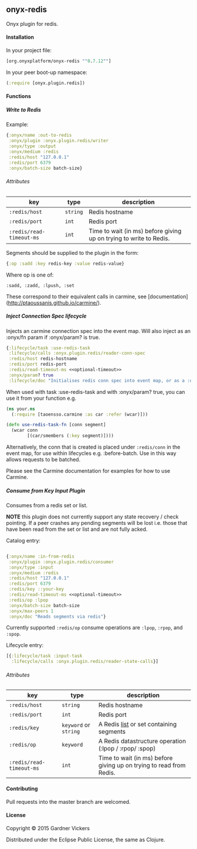 ## onyx-redis

Onyx plugin for redis.

#### Installation

In your project file:

```clojure
[org.onyxplatform/onyx-redis ""0.7.12""]
```

In your peer boot-up namespace:

```clojure
(:require [onyx.plugin.redis])
```

#### Functions

##### Write to Redis

Example:

```clojure
{:onyx/name :out-to-redis
 :onyx/plugin :onyx.plugin.redis/writer
 :onyx/type :output
 :onyx/medium :redis
 :redis/host "127.0.0.1"
 :redis/port 6379
 :onyx/batch-size batch-size}
```

###### Attributes

|key                           | type                 | description
|------------------------------|----------------------|------------
|`:redis/host`                 | `string`             | Redis hostname
|`:redis/port`                 | `int`                | Redis port
|`:redis/read-timeout-ms`      | `int`                | Time to wait (in ms) before giving up on trying to write to Redis.

Segments should be supplied to the plugin in the form:
```clojure
{:op :sadd :key redis-key :value redis-value}
```

Where op is one of:
```
:sadd, :zadd, :lpush, :set
```
These correspond to their equivalent calls in carmine, see [documentation] (http://ptaoussanis.github.io/carmine/).

##### Inject Connection Spec lifecycle

Injects an carmine connection spec into the event map. Will also inject as an :onyx/fn param if :onyx/param? is true.

```clojure
{:lifecycle/task :use-redis-task
 :lifecycle/calls :onyx.plugin.redis/reader-conn-spec
 :redis/host redis-hostname
 :redis/port redis-port
 :redis/read-timeout-ms <<optional-timeout>>
 :onyx/param? true
 :lifecycle/doc "Initialises redis conn spec into event map, or as a :onyx.core/param"}
```

When used with task :use-redis-task and with :onyx/param? true, you can use it from your function e.g.

```clojure
(ns your.ns
  (:require [taoensso.carmine :as car :refer (wcar)]))

(defn use-redis-task-fn [conn segment]
  (wcar conn
        [(car/smembers (:key segment)])))
```

Alternatively, the conn that is created is placed under `:redis/conn` in the
event map, for use within lifecycles e.g. :before-batch. Use in this way allows
requests to be batched.

Please see the Carmine documentation for examples for how to use Carmine.

##### Consume from Key Input Plugin

Consumes from a redis set or list. 

**NOTE** this plugin does not currently support any state recovery / check
pointing. If a peer crashes any pending segments will be lost i.e. those that have been read
from the set or list and are not fully acked.

Catalog entry:

```clojure

{:onyx/name :in-from-redis
 :onyx/plugin :onyx.plugin.redis/consumer
 :onyx/type :input
 :onyx/medium :redis
 :redis/host "127.0.0.1"
 :redis/port 6379
 :redis/key ::your-key
 :redis/read-timeout-ms <<optional-timeout>>
 :redis/op :lpop
 :onyx/batch-size batch-size
 :onyx/max-peers 1
 :onyx/doc "Reads segments via redis"}

```

Currently supported `:redis/op` consume operations are `:lpop`, `:rpop`, and `:spop`.

Lifecycle entry:

```clojure
[{:lifecycle/task :input-task
  :lifecycle/calls :onyx.plugin.redis/reader-state-calls}]
```

###### Attributes

|key                           | type                 | description
|------------------------------|----------------------|------------
|`:redis/host`                 | `string`             | Redis hostname
|`:redis/port`                 | `int`                | Redis port
|`:redis/key`                  |`keyword` or `string` | A Redis [list](http://redis.io/topics/data-types) or set containing segments
|`:redis/op`                   |`keyword`             | A Redis datastructure operation (:lpop / :rpop/ :spop)
|`:redis/read-timeout-ms`      | `int`                | Time to wait (in ms) before giving up on trying to read from Redis.

#### Contributing

Pull requests into the master branch are welcomed.

#### License

Copyright © 2015 Gardner Vickers

Distributed under the Eclipse Public License, the same as Clojure.

